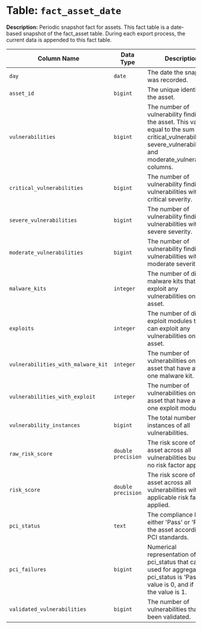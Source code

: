 # Table: `fact_asset_date`

**Description:** Periodic snapshot fact for assets. This fact table is a date-based snapshot of the fact_asset table. During each export process, the current data is appended to this fact table.


| Column Name | Data Type | Description |
|-------------|-----------|-------------|
| `day` | `date` | The date the snapshot was recorded. |
| `asset_id` | `bigint` | The unique identifier of the asset. |
| `vulnerabilities` | `bigint` | The number of vulnerability findings on the asset. This value is equal to the sum of critical_vulnerabilities, severe_vulnerabilities, and moderate_vulnerabilities columns. |
| `critical_vulnerabilities` | `bigint` | The number of vulnerability findings for vulnerabilities with a critical severity. |
| `severe_vulnerabilities` | `bigint` | The number of vulnerability findings for vulnerabilities with a severe severity. |
| `moderate_vulnerabilities` | `bigint` | The number of vulnerability findings for vulnerabilities with a moderate severity. |
| `malware_kits` | `integer` | The number of distinct malware kits that can exploit any vulnerabilities on the asset. |
| `exploits` | `integer` | The number of distinct exploit modules that can exploit any vulnerabilities on the asset. |
| `vulnerabilities_with_malware_kit` | `integer` | The number of vulnerabilities on the asset that have at least one malware kit. |
| `vulnerabilities_with_exploit` | `integer` | The number of vulnerabilities on the asset that have at least one exploit module. |
| `vulnerability_instances` | `bigint` | The total number of instances of all vulnerabilities. |
| `raw_risk_score` | `double precision` | The risk score of the asset across all vulnerabilities but with no risk factor applied. |
| `risk_score` | `double precision` | The risk score of the asset across all vulnerabilities with any applicable risk factor applied.  |
| `pci_status` | `text` | The compliance level, either 'Pass' or 'Fail', of the asset according to PCI standards. |
| `pci_failures` | `bigint` | Numerical representation of the pci_status that can be used for aggregation. If pci_status is 'Pass' the value is 0, and if 'Fail' the value is 1. |
| `validated_vulnerabilities` | `bigint` | The number of vulnerabilities that have been validated. |